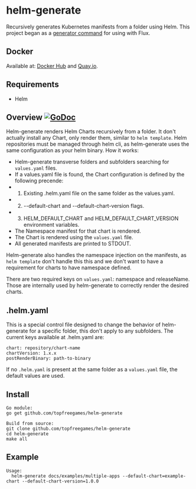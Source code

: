 # helm-generate
Recursively generates Kubernetes manifests from a folder using Helm. This project began as a [generator command](https://docs.fluxcd.io/en/1.20.0/references/fluxyaml-config-files/) for using with Flux.

## Docker
Available at: [Docker Hub](https://hub.docker.com/r/tfgco/helm-generate) and [Quay.io](https://quay.io/repository/tfgco/helm-generate).

## Requirements

* Helm

## Overview [![GoDoc](https://godoc.org/github.com/topfreegames/helm-generate?status.svg)](https://godoc.org/github.com/topfreegames/helm-generate)

Helm-generate renders Helm Charts recursively from a folder. It don't actually install any Chart, only render them, similar to `helm template`. Helm repositories must be managed through helm cli, as helm-generate uses the same configuration as your helm binary.
How it works:
* Helm-generate transverse folders and subfolders searching for `values.yaml` files.
* If a values.yaml file is found, the Chart configuration is defined by the following precende:
* 1) Existing .helm.yaml file on the same folder as the values.yaml.
* 2) --default-chart and --default-chart-version flags.
* 3) HELM_DEFAULT_CHART and HELM_DEFAULT_CHART_VERSION environment variables.
* The Namespace manifest for that chart is rendered.
* The Chart is rendered using the `values.yaml` file.
* All generated manifests are printed to STDOUT.

Helm-generate also handles the namespace injection on the manifests, as `helm template` don't handle this this and we don't want to have a requirement for charts to have namespace defined.

There are two required keys on `values.yaml`: namespace and releaseName. Those are internally used by helm-generate to correctly render the desired charts.

## .helm.yaml
This is a special control file designed to change the behavior of helm-generate for a specific folder, this don't apply to any subfolders.
The current keys available at .helm.yaml are:
```
chart: repository/chart-name
chartVersion: 1.x.x
postRenderBinary: path-to-binary
```
If no `.helm.yaml` is present at the same folder as a `values.yaml` file, the default values are used.

## Install

```
Go module:
go get github.com/topfreegames/helm-generate

Build from source:
git clone github.com/topfreegames/helm-generate
cd helm-generate
make all
```

## Example

```
Usage:
  helm-generate docs/examples/multiple-apps --default-chart=example-chart --default-chart-version=1.0.0
```
